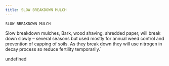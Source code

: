 ```yaml
---
title: SLOW BREAKDOWN MULCH
---
```

`SLOW BREAKDOWN MULCH`

Slow breakdown mulches, Bark, wood shaving, shredded paper, will break down slowly – several seasons but used mostly for annual weed control and prevention of capping of soils. As they break down they will use nitrogen  in decay process so reduce fertility temporarily.`

undefined